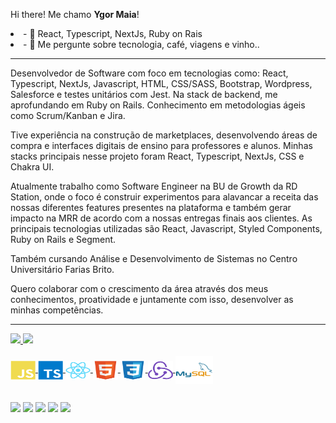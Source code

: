 
 Hi there! Me chamo **Ygor Maia**! 
<div align="center">
  <div align="left" style="display: inline_block">
    <li>- 🌱 React, Typescript, NextJs, Ruby on Rais</li>
    <li>- 💬 Me pergunte sobre tecnologia, café, viagens e vinho..</li>
    <hr>
    <p>
Desenvolvedor de Software com foco em tecnologias como: React, Typescript, NextJs, Javascript, HTML, CSS/SASS, Bootstrap, Wordpress, Salesforce e testes unitários com Jest. Na stack de backend, me aprofundando em Ruby on Rails. Conhecimento em metodologias ágeis como Scrum/Kanban e Jira.

Tive experiência na construção de marketplaces, desenvolvendo áreas de compra e interfaces digitais de ensino para professores e alunos. Minhas stacks principais nesse projeto foram React, Typescript, NextJs, CSS e Chakra UI.

Atualmente trabalho como Software Engineer na BU de Growth da RD Station, onde o foco é construir experimentos para alavancar a receita das nossas diferentes features presentes na plataforma e também gerar impacto na MRR de acordo com a nossas entregas finais aos clientes. As principais tecnologias utilizadas são React, Javascript, Styled Components, Ruby on Rails e Segment.

Também cursando Análise e Desenvolvimento de Sistemas no Centro Universitário Farias Brito.

Quero colaborar com o crescimento da área através dos meus conhecimentos, proatividade e juntamente com isso, desenvolver as minhas competências.</p>
  </div>
</div>
<hr>

<!---
ygormaiac/ygormaiac is a ✨ special ✨ repository because its `README.md` (this file) appears on your GitHub profile.
You can click the Preview link to take a look at your changes.
--->

<div>
  <a href="https://github.com/ygormaiac">
    <img height="180em" src="https://github-readme-stats.vercel.app/api?username=ygormaiac&show_icons=true&theme=dracula&include_all_commits-true&count_private-true">
    <img height="180em" src="https://github-readme-stats.vercel.app/api/top-langs/?username=ygormaiac&layout-compact&langs_count-16&theme=dracula">
</div>
  
<div><br>
  <img align="center" alt="Ygor-Js" height="30" width="40" src="https://raw.githubusercontent.com/devicons/devicon/master/icons/javascript/javascript-plain.svg" style="max-width:100%;">
  <img align="center" alt="Ygor-Ts" height="30" width="40" src="https://raw.githubusercontent.com/devicons/devicon/master/icons/typescript/typescript-plain.svg" style="max-width:100%;">
  <img align="center" alt="Ygor-React" height="30" width="40" src="https://raw.githubusercontent.com/devicons/devicon/master/icons/react/react-original.svg" style="max-width:100%;">
  <img align="center" alt="Ygor-HTML" height="30" width="40" src="https://raw.githubusercontent.com/devicons/devicon/master/icons/html5/html5-original.svg" style="max-width:100%;">
  <img align="center" alt="Ygor-CSS" height="30" width="40" src="https://raw.githubusercontent.com/devicons/devicon/master/icons/css3/css3-original.svg" style="max-width:100%;">
  <img align="center" alt="redux" height="30" width="40" src="https://raw.githubusercontent.com/devicons/devicon/master/icons/redux/redux-original.svg">
  <img align="center" alt="mysql" height="45" width="60" src="https://raw.githubusercontent.com/devicons/devicon/master/icons/mysql/mysql-original-wordmark.svg">
</div>
<h2></h2>
</a><div><a href="https://github.com/ygormaiac"> 
  <a href="https://instagram.com/ygormaiac" rel="nofollow"><img src="https://camo.githubusercontent.com/acaa286597b43c96dc02b69b90de15a65c52063e31835b763a061cc815f64bac/68747470733a2f2f696d672e736869656c64732e696f2f62616467652f2d496e7374616772616d2d2532334534343035463f7374796c653d666f722d7468652d6261646765266c6f676f3d696e7374616772616d266c6f676f436f6c6f723d7768697465" data-canonical-src="https://img.shields.io/badge/-Instagram-%23E4405F?style=for-the-badge&amp;logo=instagram&amp;logoColor=white" style="max-width:100%;"></a>
 	<a href="" rel="nofollow"><img src="https://camo.githubusercontent.com/ec779aec0f1b6eaa5d10682a8fb54c96525e9074461254165f4e7d4295f7d4d7/68747470733a2f2f696d672e736869656c64732e696f2f62616467652f5477697463682d3931343646463f7374796c653d666f722d7468652d6261646765266c6f676f3d747769746368266c6f676f436f6c6f723d7768697465" data-canonical-src="https://img.shields.io/badge/Twitch-9146FF?style=for-the-badge&amp;logo=twitch&amp;logoColor=white" style="max-width:100%;"></a>
 <a href="https://discord.com" rel="nofollow"><img src="https://camo.githubusercontent.com/3f990cfefb64f13d28397fe586c3aa38a81fde585de479205d63c79363ebe07a/68747470733a2f2f696d672e736869656c64732e696f2f62616467652f446973636f72642d3732383944413f7374796c653d666f722d7468652d6261646765266c6f676f3d646973636f7264266c6f676f436f6c6f723d7768697465" data-canonical-src="https://img.shields.io/badge/Discord-7289DA?style=for-the-badge&amp;logo=discord&amp;logoColor=white" style="max-width:100%;"></a> 
  <a href="mailto:ygormaiaa1@gmail.com"><img src="https://camo.githubusercontent.com/927d6b3961fa048ff7303daf291cb5869dfa25018997cf8c1373c2f6a85b1458/68747470733a2f2f696d672e736869656c64732e696f2f62616467652f2d476d61696c2d2532333333333f7374796c653d666f722d7468652d6261646765266c6f676f3d676d61696c266c6f676f436f6c6f723d7768697465" data-canonical-src="https://img.shields.io/badge/-Gmail-%23333?style=for-the-badge&amp;logo=gmail&amp;logoColor=white" style="max-width:100%;"></a>
  <a href="https://www.linkedin.com/in/ygormaiac" rel="nofollow"><img src="https://camo.githubusercontent.com/c00f87aeebbec37f3ee0857cc4c20b21fefde8a96caf4744383ebfe44a47fe3f/68747470733a2f2f696d672e736869656c64732e696f2f62616467652f2d4c696e6b6564496e2d2532333030373742353f7374796c653d666f722d7468652d6261646765266c6f676f3d6c696e6b6564696e266c6f676f436f6c6f723d7768697465" data-canonical-src="https://img.shields.io/badge/-LinkedIn-%230077B5?style=for-the-badge&amp;logo=linkedin&amp;logoColor=white" style="max-width:100%;"></a> 

